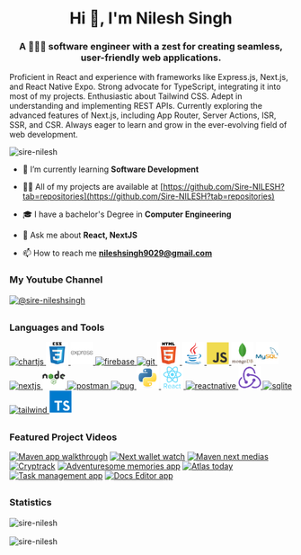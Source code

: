 <h1 align="center">Hi 👋, I'm Nilesh Singh</h1>
<h3 align="center">A 🧑🏻‍💻 software engineer with a zest for creating seamless, user-friendly web applications.</h3>

Proficient in React and experience with frameworks like Express.js, Next.js, and React Native Expo. Strong advocate for TypeScript, integrating it into most of my projects. Enthusiastic about Tailwind CSS. Adept in understanding and implementing REST APIs. 
Currently exploring the advanced features of Next.js, including App Router, Server Actions, ISR, SSR, and CSR. Always eager to learn and grow in the ever-evolving field of web development.


<p align="left"> <img src="https://komarev.com/ghpvc/?username=sire-nilesh&label=Profile%20views&color=0e75b6&style=flat" alt="sire-nilesh" /> </p>

- 🌱 I’m currently learning **Software Development**

- 👨‍💻 All of my projects are available at [https://github.com/Sire-NILESH?tab=repositories](https://github.com/Sire-NILESH?tab=repositories)

- 🎓 I have a bachelor's Degree in **Computer Engineering**

- 💬 Ask me about **React, NextJS**

- 📫 How to reach me **nileshsingh9029@gmail.com**

<h3 align="left">My Youtube Channel</h3>
<p align="left">
<a href="https://www.youtube.com/@sire-nileshsingh" target="blank"><img align="center" src="https://raw.githubusercontent.com/rahuldkjain/github-profile-readme-generator/master/src/images/icons/Social/youtube.svg" alt="@sire-nileshsingh" height="30" width="40" /></a>
</p>

## 

<h3 align="left">Languages and Tools</h3>
<p align="left"> <a href="https://www.chartjs.org" target="_blank" rel="noreferrer"> <img src="https://www.chartjs.org/media/logo-title.svg" alt="chartjs" width="40" height="40"/> </a> <a href="https://www.w3schools.com/css/" target="_blank" rel="noreferrer"> <img src="https://raw.githubusercontent.com/devicons/devicon/master/icons/css3/css3-original-wordmark.svg" alt="css3" width="40" height="40"/> </a> <a href="https://expressjs.com" target="_blank" rel="noreferrer"> <img src="https://raw.githubusercontent.com/devicons/devicon/master/icons/express/express-original-wordmark.svg" alt="express" width="40" height="40"/> </a> <a href="https://firebase.google.com/" target="_blank" rel="noreferrer"> <img src="https://www.vectorlogo.zone/logos/firebase/firebase-icon.svg" alt="firebase" width="40" height="40"/> </a> <a href="https://git-scm.com/" target="_blank" rel="noreferrer"> <img src="https://www.vectorlogo.zone/logos/git-scm/git-scm-icon.svg" alt="git" width="40" height="40"/> </a> <a href="https://www.w3.org/html/" target="_blank" rel="noreferrer"> <img src="https://raw.githubusercontent.com/devicons/devicon/master/icons/html5/html5-original-wordmark.svg" alt="html5" width="40" height="40"/> </a> <a href="https://www.java.com" target="_blank" rel="noreferrer"> <img src="https://raw.githubusercontent.com/devicons/devicon/master/icons/java/java-original.svg" alt="java" width="40" height="40"/> </a> <a href="https://developer.mozilla.org/en-US/docs/Web/JavaScript" target="_blank" rel="noreferrer"> <img src="https://raw.githubusercontent.com/devicons/devicon/master/icons/javascript/javascript-original.svg" alt="javascript" width="40" height="40"/> </a> <a href="https://www.mongodb.com/" target="_blank" rel="noreferrer"> <img src="https://raw.githubusercontent.com/devicons/devicon/master/icons/mongodb/mongodb-original-wordmark.svg" alt="mongodb" width="40" height="40"/> </a> <a href="https://www.mysql.com/" target="_blank" rel="noreferrer"> <img src="https://raw.githubusercontent.com/devicons/devicon/master/icons/mysql/mysql-original-wordmark.svg" alt="mysql" width="40" height="40"/> </a> <a href="https://nextjs.org/" target="_blank" rel="noreferrer"> <img src="https://cdn.worldvectorlogo.com/logos/nextjs-2.svg" alt="nextjs" width="40" height="40"/> </a> <a href="https://nodejs.org" target="_blank" rel="noreferrer"> <img src="https://raw.githubusercontent.com/devicons/devicon/master/icons/nodejs/nodejs-original-wordmark.svg" alt="nodejs" width="40" height="40"/> </a> <a href="https://postman.com" target="_blank" rel="noreferrer"> <img src="https://www.vectorlogo.zone/logos/getpostman/getpostman-icon.svg" alt="postman" width="40" height="40"/> </a> <a href="https://pugjs.org" target="_blank" rel="noreferrer"> <img src="https://cdn.worldvectorlogo.com/logos/pug.svg" alt="pug" width="40" height="40"/> </a> <a href="https://www.python.org" target="_blank" rel="noreferrer"> <img src="https://raw.githubusercontent.com/devicons/devicon/master/icons/python/python-original.svg" alt="python" width="40" height="40"/> </a> <a href="https://reactjs.org/" target="_blank" rel="noreferrer"> <img src="https://raw.githubusercontent.com/devicons/devicon/master/icons/react/react-original-wordmark.svg" alt="react" width="40" height="40"/> </a> <a href="https://reactnative.dev/" target="_blank" rel="noreferrer"> <img src="https://reactnative.dev/img/header_logo.svg" alt="reactnative" width="40" height="40"/> </a> <a href="https://redux.js.org" target="_blank" rel="noreferrer"> <img src="https://raw.githubusercontent.com/devicons/devicon/master/icons/redux/redux-original.svg" alt="redux" width="40" height="40"/> </a> <a href="https://www.sqlite.org/" target="_blank" rel="noreferrer"> <img src="https://www.vectorlogo.zone/logos/sqlite/sqlite-icon.svg" alt="sqlite" width="40" height="40"/> </a> <a href="https://tailwindcss.com/" target="_blank" rel="noreferrer"> <img src="https://www.vectorlogo.zone/logos/tailwindcss/tailwindcss-icon.svg" alt="tailwind" width="40" height="40"/> </a> <a href="https://www.typescriptlang.org/" target="_blank" rel="noreferrer"> <img src="https://raw.githubusercontent.com/devicons/devicon/master/icons/typescript/typescript-original.svg" alt="typescript" width="40" height="40"/> </a> </p>

##

<h3 align="left">Featured Project Videos</h3>

<!-- YouTube video cards from https://github.com/DenverCoder1/github-readme-youtube-cards -->
<!-- https://ytcards.demolab.com/?id=<video ID>&title=<video+title>&lang=en&timestamp=<video publish date in Unix time format>&background_color=%230d1117&title_color=%23ffffff&stats_color=%23dedede&max_title_lines=1&width=250&border_radius=5&duration=<video duration in seconds> "<video title>") -->
<!-- BEGIN YOUTUBE-CARDS -->
[![Maven app walkthrough](https://ytcards.demolab.com/?id=jwsUclcLDR4&title=Maven+app+walkthrough&lang=en&timestamp=1717525800&background_color=%230d1117&title_color=%23ffffff&stats_color=%23dedede&max_title_lines=1&width=250&border_radius=5&duration=2561 "Maven app walkthrough")](https://youtu.be/jwsUclcLDR4?si=sXQ1gaQGlYvMITBj) [![Next wallet watch](https://ytcards.demolab.com/?id=8zf4uAq510M&title=Next+wallet+watch&lang=en&timestamp=1717871400&background_color=%230d1117&title_color=%23ffffff&stats_color=%23dedede&max_title_lines=1&width=250&border_radius=5&duration=673 "Next wallet watch")](https://youtu.be/8zf4uAq510M?si=oZspVwUuHJKMdqAY) [![Maven next medias](https://ytcards.demolab.com/?id=LrC7BiUjt1I&title=Maven+next+medias&lang=en&timestamp=1717871400&background_color=%230d1117&title_color=%23ffffff&stats_color=%23dedede&max_title_lines=1&width=250&border_radius=5&duration=385 "Maven next medias")](https://youtu.be/LrC7BiUjt1I?si=kmvVZc3GIE0FzjWE) 
[![Cryptrack](https://ytcards.demolab.com/?id=vtvr8qCsLmI&title=Cryptrack&lang=en&timestamp=1717871400&background_color=%230d1117&title_color=%23ffffff&stats_color=%23dedede&max_title_lines=1&width=250&border_radius=5&duration=759 "Cryptrack")](https://youtu.be/vtvr8qCsLmI?si=ryMEEFsP-XUtJXOT) [![Adventuresome memories app](https://ytcards.demolab.com/?id=q8vqS0AgMeA&title=Adventuresome+memories+app&lang=en&timestamp=1717871400&background_color=%230d1117&title_color=%23ffffff&stats_color=%23dedede&max_title_lines=1&width=250&border_radius=5&duration=593 "Adventuresome memories app")](https://youtu.be/q8vqS0AgMeA?si=1KpIFRIhAxvIGk_c) [![Atlas today](https://ytcards.demolab.com/?id=o3T01YWO0XM&title=Atlas+today&lang=en&timestamp=1717871400&background_color=%230d1117&title_color=%23ffffff&stats_color=%23dedede&max_title_lines=1&width=250&border_radius=5&duration=530 "Atlas today")](https://youtu.be/o3T01YWO0XM?si=Mtp3A1HuRUedzgwG)
[![Task management app](https://ytcards.demolab.com/?id=g5ReIHR1VVo&title=Task+management+app&lang=en&timestamp=1717871400&background_color=%230d1117&title_color=%23ffffff&stats_color=%23dedede&max_title_lines=1&width=250&border_radius=5&duration=593 "Task management app")](https://youtu.be/g5ReIHR1VVo?si=plGDdGMgR5aL1ILk) [![Docs Editor app](https://ytcards.demolab.com/?id=Q-Nci9FaxZk&title=Docs+Editor+app&lang=en&timestamp=1717871400&background_color=%230d1117&title_color=%23ffffff&stats_color=%23dedede&max_title_lines=1&width=250&border_radius=5&duration=194 "Docs Editor app")](https://youtu.be/Q-Nci9FaxZk?si=-vLyWOjzcK8Dzm_7)

##

<h3 align="left">Statistics</h3>
<p><img align="center" src="https://github-readme-stats.vercel.app/api/top-langs?username=sire-nilesh&show_icons=true&locale=en&layout=compact" alt="sire-nilesh" /></p>

<p><img align="center" src="https://github-readme-streak-stats.herokuapp.com/?user=sire-nilesh&" alt="sire-nilesh" /></p>
